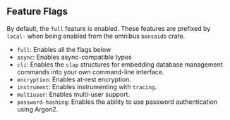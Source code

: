 ## Feature Flags

By default, the `full` feature is enabled. These features are prefixed by
`local-` when being enabled from the omnibus `bonsaidb` crate.

- `full`: Enables all the flags below
- `async`: Enables async-compatible types
- `cli`: Enables the `clap` structures for embedding database management
  commands into your own command-line interface.
- `encryption`: Enables at-rest encryption.
- `instrument`: Enables instrumenting with `tracing`.
- `multiuser`: Enables multi-user support.
- `password-hashing`: Enables the ability to use password authentication using
  Argon2.

